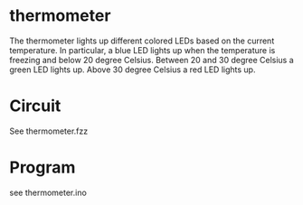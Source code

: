 # thermometer

The thermometer lights up different colored LEDs based on the current temperature.
In particular, a blue LED lights up when the temperature is freezing and below 20 degree Celsius. 
Between 20 and 30 degree Celsius a green LED lights up.
Above 30 degree Celsius a red LED lights up.

# Circuit

See thermometer.fzz

# Program

see thermometer.ino